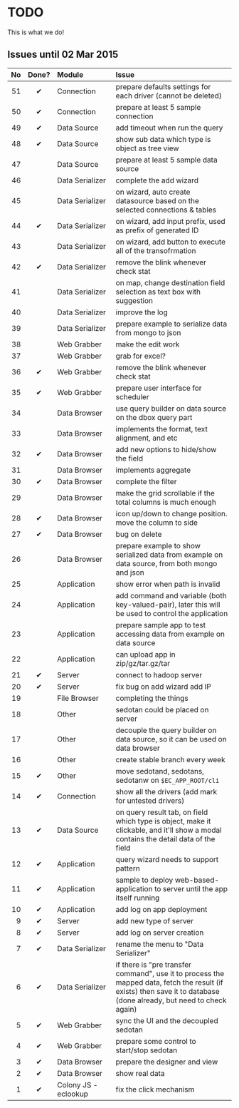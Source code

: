 # TODO

This is what we do!

## Issues until 02 Mar 2015

| No  | Done? | Module | Issue |
| --: | :---: | :----- | :---- | 
| 51 | ✔ | Connection | prepare defaults settings for each driver (cannot be deleted) |
| 50 | ✔ | Connection | prepare at least 5 sample connection |
| 49 | ✔ | Data Source | add timeout when run the query |
| 48 | ✔ | Data Source | show sub data which type is object as tree view |
| 47 | | Data Source | prepare at least 5 sample data source |
| 46 | | Data Serializer | complete the add wizard |
| 45 | | Data Serializer | on wizard, auto create datasource based on the selected connections & tables |
| 44 | ✔ | Data Serializer | on wizard, add input prefix, used as prefix of generated ID  |
| 43 | | Data Serializer | on wizard, add button to execute all of the transofrmation |
| 42 | ✔ | Data Serializer | remove the blink whenever check stat |
| 41 | | Data Serializer | on map, change destination field selection as text box with suggestion |
| 40 | | Data Serializer | improve the log |
| 39 | | Data Serializer | prepare example to serialize data from mongo to json |
| 38 | | Web Grabber | make the edit work |
| 37 | | Web Grabber | grab for excel? |
| 36 | ✔ | Web Grabber | remove the blink whenever check stat |
| 35 | ✔ | Web Grabber | prepare user interface for scheduler |
| 34 | | Data Browser | use query builder on data source on the dbox query part |
| 33 | | Data Browser | implements the format, text alignment, and etc |
| 32 | ✔ | Data Browser | add new options to hide/show the field |
| 31 | | Data Browser | implements aggregate |
| 30 | ✔ | Data Browser | complete the filter |
| 29 | | Data Browser | make the grid scrollable if the total columns is much enough |
| 28 | ✔ | Data Browser | icon up/down to change position. move the column to side |
| 27 | ✔ | Data Browser | bug on delete |
| 26 | | Data Browser | prepare example to show serialized data from example on data source, from both mongo and json |
| 25 | | Application | show error when path is invalid |
| 24 | | Application | add command and variable (both key-valued-pair), later this will be used to control the application |
| 23 | | Application | prepare sample app to test accessing data from example on data source |
| 22 | | Application | can upload app in zip/gz/tar.gz/tar |
| 21 | ✔ | Server | connect to hadoop server |
| 20 | ✔ | Server | fix bug on add wizard add IP |
| 19 | | File Browser | completing the things |
| 18 | | Other | sedotan could be placed on server |
| 17 | | Other | decouple the query builder on data source, so it can be used on data browser |
| 16 | | Other | create stable branch every week |
| 15 | ✔ | Other | move sedotand, sedotans, sedotanw on `$EC_APP_ROOT/cli` |
| 14 | ✔ | Connection | show all the drivers (add mark for untested drivers) |
| 13 | ✔ | Data Source | on query result tab, on field which type is object, make it clickable, and it'll show a modal contains the detail data of the field |
| 12 | ✔ | Application | query wizard needs to support pattern |
| 11 | ✔ | Application | sample to deploy web-based-application to server until the app itself running |
| 10 | ✔ | Application | add log on app deployment |
| 9 | ✔ | Server | add new type of server |
| 8 | ✔ | Server | add log on server creation |
| 7 | ✔ | Data&nbsp;Serializer | rename the menu to "Data Serializer" |
| 6 | ✔ | Data Serializer | if there is "pre transfer command", use it to process the mapped data, fetch the result (if exists) then save it to database (done already, but need to check again) |
| 5 | ✔ | Web Grabber | sync the UI and the decoupled sedotan |
| 4 | ✔ | Web Grabber | prepare some control to start/stop sedotan |
| 3 | ✔ | Data Browser | prepare the designer and view |
| 2 | ✔ | Data Browser | show real data |
| 1 | ✔ | Colony JS - eclookup | fix the click mechanism |
